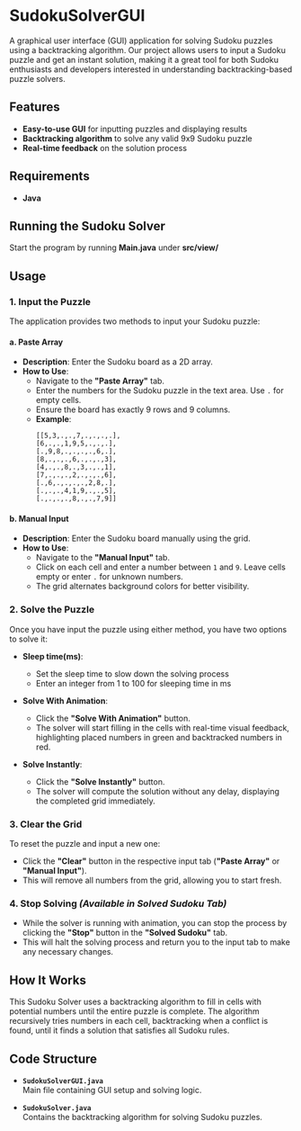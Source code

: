 # SudokuSolverGUI

A graphical user interface (GUI) application for solving Sudoku puzzles using a backtracking algorithm. Our project allows users to input a Sudoku puzzle and get an instant solution, making it a great tool for both Sudoku enthusiasts and developers interested in understanding backtracking-based puzzle solvers.

## Features

- **Easy-to-use GUI** for inputting puzzles and displaying results
- **Backtracking algorithm** to solve any valid 9x9 Sudoku puzzle
- **Real-time feedback** on the solution process

## Requirements

- **Java**

## Running the Sudoku Solver

Start the program by running **Main.java** under **src/view/**

## Usage

### 1. Input the Puzzle

The application provides two methods to input your Sudoku puzzle:

#### a. **Paste Array**

- **Description**: Enter the Sudoku board as a 2D array.
- **How to Use**:
    - Navigate to the **"Paste Array"** tab.
    - Enter the numbers for the Sudoku puzzle in the text area. Use `.` for empty cells.
    - Ensure the board has exactly 9 rows and 9 columns.
    - **Example**:
      ```
      [[5,3,.,.,7,.,.,.,.],
      [6,.,.,1,9,5,.,.,.],
      [.,9,8,.,.,.,.,6,.],
      [8,.,.,.,6,.,.,.,3],
      [4,.,.,8,.,3,.,.,1],
      [7,.,.,.,2,.,.,.,6],
      [.,6,.,.,.,.,2,8,.],
      [.,.,.,4,1,9,.,.,5],
      [.,.,.,.,8,.,.,7,9]]
      ```

#### b. **Manual Input**

- **Description**: Enter the Sudoku board manually using the grid.
- **How to Use**:
    - Navigate to the **"Manual Input"** tab.
    - Click on each cell and enter a number between `1` and `9`. Leave cells empty or enter `.` for unknown numbers.
    - The grid alternates background colors for better visibility.

### 2. Solve the Puzzle

Once you have input the puzzle using either method, you have two options to solve it:

- **Sleep time(ms)**:
    - Set the sleep time to slow down the solving process
    - Enter an integer from 1 to 100 for sleeping time in ms

- **Solve With Animation**:
    - Click the **"Solve With Animation"** button.
    - The solver will start filling in the cells with real-time visual feedback, highlighting placed numbers in green and backtracked numbers in red.

- **Solve Instantly**:
    - Click the **"Solve Instantly"** button.
    - The solver will compute the solution without any delay, displaying the completed grid immediately.

### 3. Clear the Grid

To reset the puzzle and input a new one:

- Click the **"Clear"** button in the respective input tab (**"Paste Array"** or **"Manual Input"**).
- This will remove all numbers from the grid, allowing you to start fresh.

### 4. Stop Solving *(Available in Solved Sudoku Tab)*

- While the solver is running with animation, you can stop the process by clicking the **"Stop"** button in the **"Solved Sudoku"** tab.
- This will halt the solving process and return you to the input tab to make any necessary changes.

## How It Works

This Sudoku Solver uses a backtracking algorithm to fill in cells with potential numbers until the entire puzzle is complete. The algorithm recursively tries numbers in each cell, backtracking when a conflict is found, until it finds a solution that satisfies all Sudoku rules.

## Code Structure

- **`SudokuSolverGUI.java`**  
  Main file containing GUI setup and solving logic.

- **`SudokuSolver.java`**  
  Contains the backtracking algorithm for solving Sudoku puzzles.

